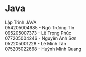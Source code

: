 # Java
Lập Trình JAVA <br>
054205004685 - Ngô Trương Tín <br>
095205007373 - Lê Trọng Phúc <br>
077205004246 - Nguyễn Anh Sơn <br>
052205001228 - Lê Minh Tân <br>
075205022668 - Huỳnh Minh Quang <br>
